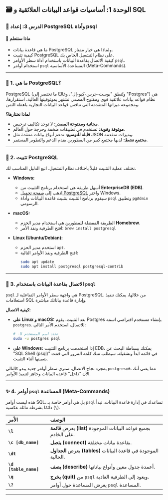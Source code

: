 ## 🗃️ الوحدة 1: أساسيات قواعد البيانات العلائقية و SQL

### 📘 الدرس 3: إعداد PostgreSQL وأداة psql

#### 🧠 **ماذا ستتعلم**
* ما هي قاعدة بيانات PostgreSQL ولماذا هي خيار ممتاز.
* كيفية تثبيت PostgreSQL على نظام التشغيل الخاص بك.
* كيفية الاتصال بقاعدة البيانات باستخدام أداة سطر الأوامر `psql`.
* استخدام أوامر `psql` المساعدة الأساسية (Meta-Commands).

---
### 🐘 1. ما هي PostgreSQL؟
PostgreSQL (وتُنطق "بوست-جرس-كيو-إل"، وغالبًا ما تختصر إلى "Postgres") هي نظام قواعد بيانات علائقية قوي ومفتوح المصدر. تشتهر بموثوقيتها العالية، استقرارها، ومجموعة ميزاتها المتقدمة التي تنافس قواعد البيانات التجارية باهظة الثمن.

**لماذا نختارها؟**
* **مجانية ومفتوحة المصدر:** لا توجد تكاليف ترخيص.
* **موثوقة وقوية:** تستخدم في تطبيقات ضخمة وحرجة حول العالم.
* **قابلة للتوسيع:** تدعم أنواع بيانات معقدة مثل JSON وميزات متقدمة.
* **مجتمع نشط:** لديها مجتمع كبير من المطورين يقدم الدعم والتطوير المستمر.

---
### 🔧 2. تثبيت PostgreSQL
تختلف عملية التثبيت قليلاً باختلاف نظام التشغيل. اتبع الدليل المناسب لك.

* **Windows:**
    * أسهل طريقة هي استخدام برنامج التثبيت من **EnterpriseDB (EDB)**.
    * اذهب إلى [صفحة تحميل PostgreSQL](https://www.postgresql.org/download/) واختر Windows.
    * سيقوم برنامج التثبيت بتثبيت قاعدة البيانات وأداة `psql` وتطبيق `pgAdmin` الرسومي.

* **macOS:**
    * الطريقة المفضلة للمطورين هي استخدام مدير الحزم **Homebrew**.
    * افتح الطرفية ونفذ الأمر: `brew install postgresql`

* **Linux (Ubuntu/Debian):**
    * استخدم مدير الحزم `apt`.
    * افتح الطرفية ونفذ الأوامر التالية:
        ```bash
        sudo apt update
        sudo apt install postgresql postgresql-contrib
        ```

---
### 🔌 3. الاتصال بقاعدة البيانات باستخدام `psql`
`psql` هي واجهة سطر الأوامر التفاعلية لـ PostgreSQL. من خلالها، يمكنك تنفيذ استعلامات SQL وإدارة قاعدة بياناتك مباشرة.

**كيفية الاتصال:**
* **على Linux و macOS:** بعد التثبيت، يقوم Postgres بإنشاء مستخدم افتراضي اسمه `postgres`. للاتصال، استخدم الأمر التالي:
    ```bash
    # -U تحدد اسم المستخدم
    sudo -u postgres psql
    ```
* **على Windows:** إذا استخدمت برنامج التثبيت EDB، يمكنك ببساطة البحث عن "SQL Shell (psql)" في قائمة ابدأ وتشغيله. سيطلب منك كلمة المرور التي قمت بتعيينها أثناء التثبيت.

بمجرد نجاح الاتصال، سترى سطر أوامر جديد يبدو كالتالي `postgres=#`، مما يعني أنك الآن "داخل" قاعدة البيانات وجاهز لتنفيذ الأوامر.

---
### ✨ 4. أوامر `psql` المساعدة (Meta-Commands)
هذه ليست أوامر SQL، بل هي أوامر خاصة بـ `psql` تساعدك في إدارة قاعدة البيانات. تبدأ دائمًا بشرطة مائلة عكسية (`\`).

| الأمر | الوصف |
| :--- | :--- |
| **`\l`** | يعرض **قائمة (list)** بجميع قواعد البيانات الموجودة على الخادم. |
| **`\c [db_name]`**| **يتصل (connect)** بقاعدة بيانات مختلفة. |
| **`\dt`** | يعرض **الجداول (tables)** الموجودة في قاعدة البيانات الحالية. |
| **`\d [table_name]`**| **يصف (describe)** أعمدة جدول معين وأنواع بياناتها. |
| **`\q`** | **يخرج (quit)** من `psql` ويعود إلى الطرفية العادية. |
| **`\?`** | يعرض المساعدة حول أوامر `psql` المساعدة. |

---

